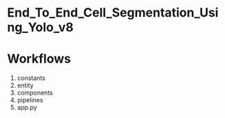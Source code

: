 # End_To_End_Cell_Segmentation_Using_Yolo_v8

# Workflows

1. constants
2. entity
3. components
4. pipelines
5. app.py